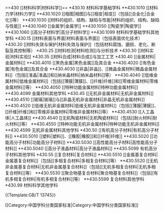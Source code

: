 ==430 [[材料科学|材料科学]]==
*430.10 材料科学基础学科
**430.1010 [[材料力学|材料力学]]
**430.1020 [[相图|相图]]与[[相变|相变]]（包括[[合金化|合金化]]等）
**430.1030 [[材料的组织、结构、缺陷与性能|材料的组织、结构、缺陷与性能]]
**430.1040 [[金属学|金属学]]
**430.1050 [[陶瓷学|陶瓷学]]
**430.1060 [[高分子材料学|高分子材料学]]
**430.1099 材料科学基础学科其他学科
*430.15 [[材料表面与界面|材料表面与界面]]（包括表面优化技术）
*430.20 [[材料失效与保护|材料失效与保护]]（包括材料腐蚀、磨损、老化、断裂及其控制等）
*430.25 [[材料检测|材料检测]]与分析技术
*430.30 [[材料实验|材料实验]]
*430.35 [[材料合成|材料合成]]与加工工艺
*430.40 [[金属材料|金属材料]]
**430.4010 [[黑色金属|黑色金属]]及其合金
**430.4020 [[有色金属|有色金属]]及其合金
**430.4030 [[非晶|非晶]]、[[微晶金属材料|微晶金属材料]]（包括[[准晶|准晶]]和[[纳米晶材料|纳米晶材料]]等）
**430.4040 [[低维金属材料|低维金属材料]]（包括[[薄膜|薄膜]]、[[纤维|纤维]]和[[零维金属材料|零维金属材料]]等）
**430.4050 [[特种功能金属材料|特种功能金属材料]]
**430.4099 金属材料其他学科
*430.45 [[无机非金属材料|无机非金属材料]]
**430.4510 [[玻璃|玻璃]]与[[非晶无机非金属材料|非晶无机非金属材料]]
**430.4520 [[低维无机非金属材料|低维无机非金属材料]]（包括[[薄膜|薄膜]]、[[纤维|纤维]]和[[零维非金属材料|零维非金属材料]]等）
**430.4530 [[人工晶体|人工晶体]]
**430.4540 [[无机陶瓷材料|无机陶瓷材料]]（包括[[耐火材料|耐火材料]]等）
**430.4550 [[特种功能无机非金属材料|特种功能无机非金属材料]]
**430.4599 无机非金属材料其他学科
*430.50 [[有机高分子材料|有机高分子材料]]
**430.5010 [[塑料|塑料]]、[[橡胶|橡胶]]和[[纤维|纤维]]
**430.5020 [[功能高分子材料|功能高分子材料]]
**430.5030 [[高性能高分子材料|高性能高分子材料]]
**430.5040 [[高分子液晶材料|高分子液晶材料]]
**430.5099 有机高分子材料其他学科
*430.55 [[复合材料|复合材料]]
**430.5510 [[金属基复合材料|金属基复合材料]]（包括[[多相复合材料|多相复合材料]]等）
**430.5520 [[无机非金属基复合材料|无机非金属基复合材料]]（包括[[无机多相复合材料|无机多相复合材料]]等）
**430.5530 [[聚合物基复合材料|聚合物基复合材料]]（包括[[有机多相复合材料|有机多相复合材料]]等）
**430.5599 复合材料其他学科
*430.99 材料科学其他学科

{{Template:GB/T 13745}}

[[Category:中国学科分类国家标准|Category:中国学科分类国家标准]]